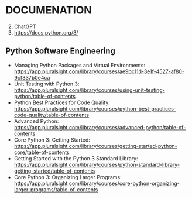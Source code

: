 # DOCUMENATION

2. ChatGPT
3. https://docs.python.org/3/

## Python Software Engineering

* Managing Python Packages and Virtual Environments: https://app.pluralsight.com/library/courses/ae9bc11d-3e1f-4527-af80-9cf337b0e4ca
* Unit Testing with Python 3: https://app.pluralsight.com/library/courses/using-unit-testing-python/table-of-contents
* Python Best Practices for Code Quality: https://app.pluralsight.com/library/courses/python-best-practices-code-quality/table-of-contents
* Advanced Python: https://app.pluralsight.com/library/courses/advanced-python/table-of-contents
* Core Python 3: Getting Started: https://app.pluralsight.com/library/courses/getting-started-python-core/table-of-contents
* Getting Started with the Python 3 Standard Library: https://app.pluralsight.com/library/courses/python-standard-library-getting-started/table-of-contents
* Core Python 3: Organizing Larger Programs: https://app.pluralsight.com/library/courses/core-python-organizing-larger-programs/table-of-contents
